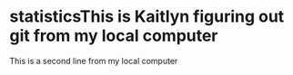 # statisticsThis is Kaitlyn figuring out git from my local computer

 This is a second line from my local computer 
